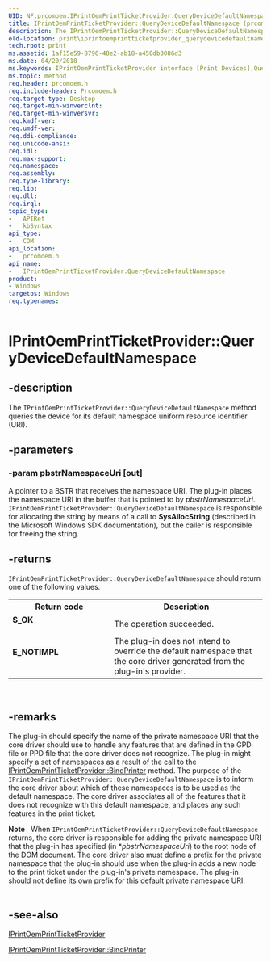 ```yaml
---
UID: NF:prcomoem.IPrintOemPrintTicketProvider.QueryDeviceDefaultNamespace
title: IPrintOemPrintTicketProvider::QueryDeviceDefaultNamespace (prcomoem.h)
description: The IPrintOemPrintTicketProvider::QueryDeviceDefaultNamespace method queries the device for its default namespace uniform resource identifier (URI).
old-location: print\iprintoemprintticketprovider_querydevicedefaultnamespace.htm
tech.root: print
ms.assetid: 1af15e59-8796-48e2-ab18-a450db3086d3
ms.date: 04/20/2018
ms.keywords: IPrintOemPrintTicketProvider interface [Print Devices],QueryDeviceDefaultNamespace method, IPrintOemPrintTicketProvider.QueryDeviceDefaultNamespace, IPrintOemPrintTicketProvider::QueryDeviceDefaultNamespace, QueryDeviceDefaultNamespace, QueryDeviceDefaultNamespace method [Print Devices], QueryDeviceDefaultNamespace method [Print Devices],IPrintOemPrintTicketProvider interface, prcomoem/IPrintOemPrintTicketProvider::QueryDeviceDefaultNamespace, print.iprintoemprintticketprovider_querydevicedefaultnamespace, print_ticket-package_9b7bc4a4-a8db-4bef-b592-b6774c8d9fb2.xml
ms.topic: method
req.header: prcomoem.h
req.include-header: Prcomoem.h
req.target-type: Desktop
req.target-min-winverclnt: 
req.target-min-winversvr: 
req.kmdf-ver: 
req.umdf-ver: 
req.ddi-compliance: 
req.unicode-ansi: 
req.idl: 
req.max-support: 
req.namespace: 
req.assembly: 
req.type-library: 
req.lib: 
req.dll: 
req.irql: 
topic_type:
-	APIRef
-	kbSyntax
api_type:
-	COM
api_location:
-	prcomoem.h
api_name:
-	IPrintOemPrintTicketProvider.QueryDeviceDefaultNamespace
product:
- Windows
targetos: Windows
req.typenames: 
---
```


# IPrintOemPrintTicketProvider::QueryDeviceDefaultNamespace


## -description


The <code>IPrintOemPrintTicketProvider::QueryDeviceDefaultNamespace</code> method queries the device for its default namespace uniform resource identifier (URI).


## -parameters




### -param pbstrNamespaceUri [out]

A pointer to a BSTR that receives the namespace URI. The plug-in places the namespace URI in the buffer that is pointed to by <i>pbstrNamespaceUri</i>. <code>IPrintOemPrintTicketProvider::QueryDeviceDefaultNamespace</code> is responsible for allocating the string by means of a call to <b>SysAllocString</b> (described in the Microsoft Windows SDK documentation), but the caller is responsible for freeing the string.


## -returns



<code>IPrintOemPrintTicketProvider::QueryDeviceDefaultNamespace</code> should return one of the following values.

<table>
<tr>
<th>Return code</th>
<th>Description</th>
</tr>
<tr>
<td width="40%">
<dl>
<dt><b>S_OK</b></dt>
</dl>
</td>
<td width="60%">
The operation succeeded.

</td>
</tr>
<tr>
<td width="40%">
<dl>
<dt><b>E_NOTIMPL</b></dt>
</dl>
</td>
<td width="60%">
The plug-in does not intend to override the default namespace that the core driver generated from the plug-in's provider.

</td>
</tr>
</table>
 




## -remarks



The plug-in should specify the name of the private namespace URI that the core driver should use to handle any features that are defined in the GPD file or PPD file that the core driver does not recognize. The plug-in might specify a set of namespaces as a result of the call to the <a href="https://msdn.microsoft.com/library/windows/hardware/ff553151">IPrintOemPrintTicketProvider::BindPrinter</a> method. The purpose of the <code>IPrintOemPrintTicketProvider::QueryDeviceDefaultNamespace</code> is to inform the core driver about which of these namespaces is to be used as the default namespace. The core driver associates all of the features that it does not recognize with this default namespace, and places any such features in the print ticket. 

<div class="alert"><b>Note</b>    When <code>IPrintOemPrintTicketProvider::QueryDeviceDefaultNamespace</code> returns, the core driver is responsible for adding the private namespace URI that the plug-in has specified (in *<i>pbstrNamespaceUri</i>) to the root node of the DOM document. The core driver also must define a prefix for the private namespace that the plug-in should use when the plug-in adds a new node to the print ticket under the plug-in's private namespace. The plug-in should not define its own prefix for this default private namespace URI.</div>
<div> </div>



## -see-also




<a href="https://msdn.microsoft.com/a32b5ec9-b4f2-4f33-879d-252806bd34ed">IPrintOemPrintTicketProvider</a>



<a href="https://msdn.microsoft.com/library/windows/hardware/ff553151">IPrintOemPrintTicketProvider::BindPrinter</a>
 

 

